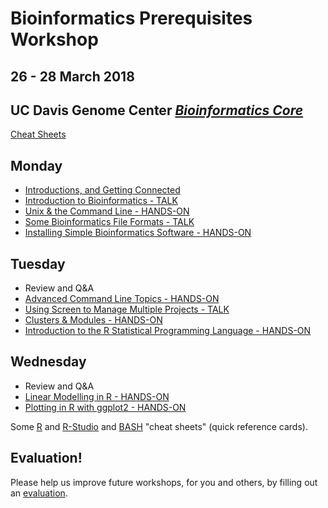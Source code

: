 # Bioinformatics Prerequisites Workshop
## 26 - 28 March 2018
## UC Davis Genome Center [*Bioinformatics Core*](http://bioinformatics.ucdavis.edu/)

[Cheat Sheets](Cheat_Sheets/index.md)

Monday
----------
* [Introductions, and Getting Connected](monday/logging-in.md)
* [Introduction to Bioinformatics - TALK](monday/What_is_Bioinformatics.pdf)
* [Unix & the Command Line - HANDS-ON](monday/command-line-intro.md)
* [Some Bioinformatics File Formats - TALK](monday/formats.pdf)
* [Installing Simple Bioinformatics Software - HANDS-ON](monday/software.md)

Tuesday
----------

* Review and Q&A
* [Advanced Command Line Topics - HANDS-ON](tuesday/advanced-command-line.md)
* [Using Screen to Manage Multiple Projects - TALK](tuesday/screen.pdf) 
* [Clusters & Modules - HANDS-ON](tuesday/cluster.md)
* [Introduction to the R Statistical Programming Language - HANDS-ON](tuesday/Intro2R.md)

Wednesday
------------

* Review and Q&A
* [Linear Modelling in R - HANDS-ON](wednesday/WedAM.html)
* [Plotting in R with ggplot2 - HANDS-ON](wednesday/ggplot2.md)

Some [R](Short-refcard.pdf) and [R-Studio](rstudio-IDE-cheatsheet.pdf) and [BASH](fwunixref.pdf) "cheat sheets" (quick reference cards).

Evaluation!
----------

Please help us improve future workshops, for you and others, by filling out an [evaluation](https://).


